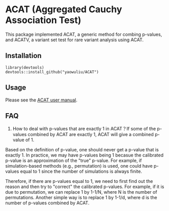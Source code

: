 # ACAT (Aggregated Cauchy Association Test)
This package implemented ACAT, a generic method for combing p-values, and ACATV, a variant set test for rare variant analysis using ACAT.
## Installation
```
library(devtools)
devtools::install_github("yaowuliu/ACAT")
```
## Usage
Please see the [ACAT user manual](https://github.com/yaowuliu/ACAT/blob/master/doc/ACAT_manual.pdf).

## FAQ
1. How to deal with p-values that are exactly 1 in ACAT？If some of the p-values combined by ACAT are exactly 1, ACAT will give a combined p-value of 1.

Based on the definition of p-value, one should never get a p-value that is exactly 1. In practice, we may have p-values being 1 becasue the calibrated p-value is an approximation of the "true" p-value. For example, if simulation-based methods (e.g., permutation) is used, one could have p-values equal to 1 since the number of simulations is always finite. 

Therefore, if there are p-values equal to 1, we need to first find out the reason and then try to "correct" the calibrated p-values. For example, if it is due to permutation, we can replace 1 by 1-1/N, where N is the number of permutations. Another simple way is to replace 1 by 1-1/d, where d is the number of p-values combined by ACAT.   
